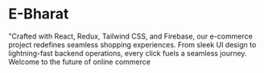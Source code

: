 # E-Bharat
"Crafted with React, Redux, Tailwind CSS, and Firebase, our e-commerce project redefines seamless shopping experiences. From sleek UI design to lightning-fast backend operations, every click fuels a seamless journey. Welcome to the future of online commerce
